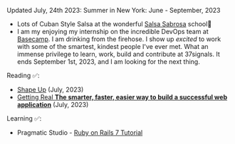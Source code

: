 
Updated July, 24th 2023:
Summer in New York: June - September, 2023
-  Lots of Cuban Style Salsa at the wonderful [Salsa Sabrosa](https://salsasabrosaschool.com/cuban_salsa_nyc_community/)  school💃 
- I am my enjoying my internship on the incredible DevOps team at [Basecamp](https://basecamp.com/). I am drinking from the firehose. I show up *excited* to work with some of the smartest, kindest people I've ever met. What an immense privilege to learn, work, build and contribute at 37signals.  It ends September 1st, 2023, and I am looking for the next thing. 


Reading ✅: 
- [Shape Up](https://basecamp.com/shapeup)  (July, 2023)
- [Getting Real **The smarter, faster, easier way to build a successful web application**](https://basecamp.com/books/getting-real) (July, 2023)


Learning ✅:
- Pragmatic Studio - [Ruby on Rails 7 Tutorial](https://pragmaticstudio.com/courses/rails)
